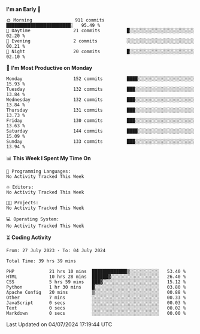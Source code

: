 
<!--START_SECTION:week-->
**I'm an Early 🐤** 

```text
🌞 Morning                911 commits         ████████████████████████░   95.49 % 
🌆 Daytime                21 commits          █░░░░░░░░░░░░░░░░░░░░░░░░   02.20 % 
🌃 Evening                2 commits           ░░░░░░░░░░░░░░░░░░░░░░░░░   00.21 % 
🌙 Night                  20 commits          █░░░░░░░░░░░░░░░░░░░░░░░░   02.10 % 
```
📅 **I'm Most Productive on Monday** 

```text
Monday                   152 commits         ████░░░░░░░░░░░░░░░░░░░░░   15.93 % 
Tuesday                  132 commits         ███░░░░░░░░░░░░░░░░░░░░░░   13.84 % 
Wednesday                132 commits         ███░░░░░░░░░░░░░░░░░░░░░░   13.84 % 
Thursday                 131 commits         ███░░░░░░░░░░░░░░░░░░░░░░   13.73 % 
Friday                   130 commits         ███░░░░░░░░░░░░░░░░░░░░░░   13.63 % 
Saturday                 144 commits         ████░░░░░░░░░░░░░░░░░░░░░   15.09 % 
Sunday                   133 commits         ███░░░░░░░░░░░░░░░░░░░░░░   13.94 % 
```


📊 **This Week I Spent My Time On** 

```text
💬 Programming Languages: 
No Activity Tracked This Week

🔥 Editors: 
No Activity Tracked This Week

🐱‍💻 Projects: 
No Activity Tracked This Week

💻 Operating System: 
No Activity Tracked This Week
```


<!--END_SECTION:week-->

⏳ **Coding Activity**

<!--START_SECTION:alltime-->

```text
From: 27 July 2023 - To: 04 July 2024

Total Time: 39 hrs 39 mins

PHP             21 hrs 10 mins  █████████████▒░░░░░░░░░░░   53.40 %
HTML            10 hrs 28 mins  ██████▓░░░░░░░░░░░░░░░░░░   26.40 %
CSS             5 hrs 59 mins   ███▓░░░░░░░░░░░░░░░░░░░░░   15.12 %
Python          1 hr 30 mins    █░░░░░░░░░░░░░░░░░░░░░░░░   03.80 %
Apache Config   20 mins         ▒░░░░░░░░░░░░░░░░░░░░░░░░   00.88 %
Other           7 mins          ░░░░░░░░░░░░░░░░░░░░░░░░░   00.33 %
JavaScript      0 secs          ░░░░░░░░░░░░░░░░░░░░░░░░░   00.03 %
Text            0 secs          ░░░░░░░░░░░░░░░░░░░░░░░░░   00.02 %
Markdown        0 secs          ░░░░░░░░░░░░░░░░░░░░░░░░░   00.00 %
```

<!--END_SECTION:alltime-->
<!--START_SECTION:date-->

 Last Updated on 04/07/2024 17:19:44 UTC
<!--END_SECTION:date-->
